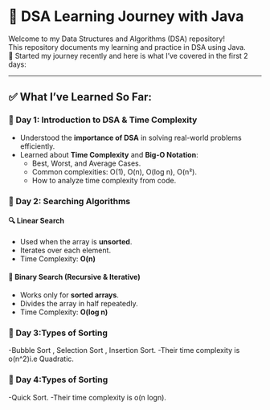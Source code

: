 # 📘 DSA Learning Journey with Java

Welcome to my Data Structures and Algorithms (DSA) repository!  
This repository documents my learning and practice in DSA using Java.  
🚀 Started my journey recently and here is what I’ve covered in the first 2 days:

---

## ✅ What I’ve Learned So Far:

### 📌 Day 1: Introduction to DSA & Time Complexity
- Understood the **importance of DSA** in solving real-world problems efficiently.
- Learned about **Time Complexity** and **Big-O Notation**:
  - Best, Worst, and Average Cases.
  - Common complexities: O(1), O(n), O(log n), O(n²).
  - How to analyze time complexity from code.

### 📌 Day 2: Searching Algorithms
#### 🔍 Linear Search
- Used when the array is **unsorted**.
- Iterates over each element.
- Time Complexity: **O(n)**

#### 🔎 Binary Search (Recursive & Iterative)
- Works only for **sorted arrays**.
- Divides the array in half repeatedly.
- Time Complexity: **O(log n)**


### 📌 Day 3:Types of Sorting
-Bubble Sort , Selection Sort , Insertion Sort.
-Their time complexity is o(n^2)i.e Quadratic.

### 📌 Day 4:Types of Sorting
-Quick Sort.
-Their time complexity is o(n logn).




